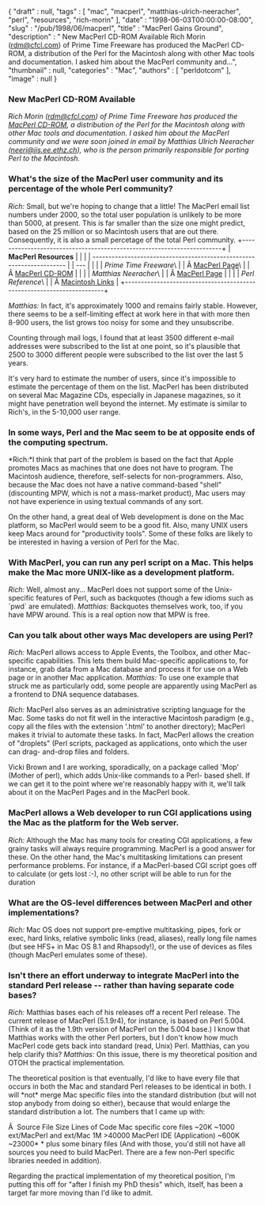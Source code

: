 {
   "draft" : null,
   "tags" : [
      "mac",
      "macperl",
      "matthias-ulrich-neeracher",
      "perl",
      "resources",
      "rich-morin"
   ],
   "date" : "1998-06-03T00:00:00-08:00",
   "slug" : "/pub/1998/06/macperl",
   "title" : "MacPerl Gains Ground",
   "description" : " New MacPerl CD-ROM Available Rich Morin (rdm@cfcl.com) of Prime Time Freeware has produced the MacPerl CD-ROM, a distribution of the Perl for the Macintosh along with other Mac tools and documentation. I asked him about the MacPerl community and...",
   "thumbnail" : null,
   "categories" : "Mac",
   "authors" : [
      "perldotcom"
   ],
   "image" : null
}





### New MacPerl CD-ROM Available

*Rich Morin (<rdm@cfcl.com>) of Prime Time Freeware has produced the
[MacPerl CD-ROM](http://www.ptf.com/macperl/ptf_book/cdrom.html), a
distribution of the Perl for the Macintosh along with other Mac tools
and documentation. I asked him about the MacPerl community and we were
soon joined in email by Matthias Ulrich Neeracher
(<neeri@iis.ee.ethz.ch>), who is the person primarily responsible for
porting Perl to the Macintosh.*

### What's the size of the MacPerl user community and its percentage of the whole Perl community?

*Rich:* Small, but we're hoping to change that a little! The MacPerl
email list numbers under 2000, so the total user population is unlikely
to be more than 5000, at present. This is far smaller than the size one
might predict, based on the 25 million or so Macintosh users that are
out there. Consequently, it is also a small percetage of the total Perl
community.
+-----------------------------------------------------------------------+
| **MacPerl Resources**                                                 |
|                                                                       |
| --------------------------------------------------------------------- |
| ---                                                                   |
|                                                                       |
| *Prime Time Freeware*\                                                |
| Â [MacPerl Page](http://www.ptf.com/macperl/)\                         |
| Â [MacPerl CD-ROM](http://www.ptf.com/MacPerl/ptf_book/cdrom.html/)    |
|                                                                       |
| *Matthias Neeracher*\                                                 |
| Â [MacPerl Page](http://www.iis.ee.ethz.ch/~neeri/macintosh/perl.html) |
|                                                                       |
| *Perl Reference*\                                                     |
| Â [Macintosh Links](http://reference.perl.com/query.cgi?mac)           |
+-----------------------------------------------------------------------+

*Matthias:* In fact, it's approximately 1000 and remains fairly stable.
However, there seems to be a self-limiting effect at work here in that
with more then 8-900 users, the list grows too noisy for some and they
unsubscribe.

Counting through mail logs, I found that at least 3500 different e-mail
addresses were subscribed to the list at one point, so it's plausible
that 2500 to 3000 different people were subscribed to the list over the
last 5 years.

It's very hard to estimate the number of users, since it's impossible to
estimate the percentage of them on the list. MacPerl has been
distributed on several Mac Magazine CDs, especially in Japanese
magazines, so it might have penetration well beyond the internet. My
estimate is similar to Rich's, in the 5-10,000 user range.

### In some ways, Perl and the Mac seem to be at opposite ends of the computing spectrum.

*Rich:*I think that part of the problem is based on the fact that Apple
promotes Macs as machines that one does not have to program. The
Macintosh audience, therefore, self-selects for non-programmers.
Also, because the Mac does not have a native command-based "shell"
(discounting MPW, which is not a mass-market product), Mac users may not
have experience in using textual commands of any sort.

On the other hand, a great deal of Web development is done on the Mac
platform, so MacPerl would seem to be a good fit. Also, many UNIX users
keep Macs around for "productivity tools". Some of these folks are
likely to be interested in having a version of Perl for the Mac.

### With MacPerl, you can run any perl script on a Mac. This helps make the Mac more UNIX-like as a development platform.

*Rich:* Well, almost any... MacPerl does not support some of the Unix-
specific features of Perl, such as backquotes (though a few idioms such
as \`pwd\` are emulated). *Matthias:* Backquotes themselves work, too,
if you have MPW around. This is a real option now that MPW is free.
### Can you talk about other ways Mac developers are using Perl?

*Rich:* MacPerl allows access to Apple Events, the Toolbox, and other
Mac-specific capabilities. This lets them build Mac-specific
applications to, for instance, grab data from a Mac database and process
it for use on a Web page or in another Mac application.
*Matthias:* To use one example that struck me as particularly odd, some
people are apparently using MacPerl as a frontend to DNA sequence
databases.

*Rich:* MacPerl also serves as an administrative scripting language for
the Mac. Some tasks do not fit well in the interactive Macintosh
paradigm (e.g., copy all the files with the extension '.html' to another
directory); MacPerl makes it trivial to automate these tasks. In fact,
MacPerl allows the creation of "droplets" (Perl scripts, packaged as
applications, onto which the user can drag- and-drop files and folders.

Vicki Brown and I are working, sporadically, on a package called 'Mop'
(Mother of perl), which adds Unix-like commands to a Perl- based shell.
If we can get it to the point where we're reasonably happy with it,
we'll talk about it on the MacPerl Pages and in the MacPerl book.

### MacPerl allows a Web developer to run CGI applications using the Mac as the platform for the Web server.

*Rich:* Although the Mac has many tools for creating CGI applications, a
few grainy tasks will always require programming. MacPerl is a good
answer for these. On the other hand, the Mac's multitasking limitations
can present performance problems. For instance, if a MacPerl-based CGI
script goes off to calculate (or gets lost :-), no other script will be
able to run for the duration
### What are the OS-level differences between MacPerl and other implementations?

*Rich:* Mac OS does not support pre-emptive multitasking, pipes, fork or
exec, hard links, relative symbolic links (read, aliases), really long
file names (but see HFS+ in Mac OS 8.1 and Rhapsody!), or the use of
devices as files (though MacPerl emulates some of these).
### Isn't there an effort underway to integrate MacPerl into the standard Perl release -- rather than having separate code bases?

*Rich:* Matthias bases each of his releases off a recent Perl release.
The current release of MacPerl (5.1.9r4), for instance, is based on Perl
5.004. (Think of it as the 1.9th version of MacPerl on the 5.004 base.)
I know that Matthias works with the other Perl porters, but I don't know
how much MacPerl code gets back into standard (read, Unix) Perl.
Matthias, can you help clarify this?
*Matthias:* On this issue, there is my theoretical position and OTOH the
practical implementation.

The theoretical position is that eventually, I'd like to have every file
that occurs in both the Mac and standard Perl releases to be identical
in both. I will \*not\* merge Mac specific files into the standard
distribution (but will not stop anybody from doing so either), because
that would enlarge the standard distribution a lot. The numbers that I
came up with:

Â 
Source File Size
Lines of Code
Mac specific core files
\~20K
\~1000
ext/MacPerl and ext/Mac
1M
&gt;40000
MacPerl IDE (Application)
\~600K
\~23000\*
\* plus some binary files
(And with those, you'd still not have all sources you need to build
MacPerl. There are a few non-Perl specific libraries needed in
addition).

Regarding the practical implementation of my theoretical position, I'm
putting this off for "after I finish my PhD thesis" which, itself, has
been a target far more moving than I'd like to admit.


